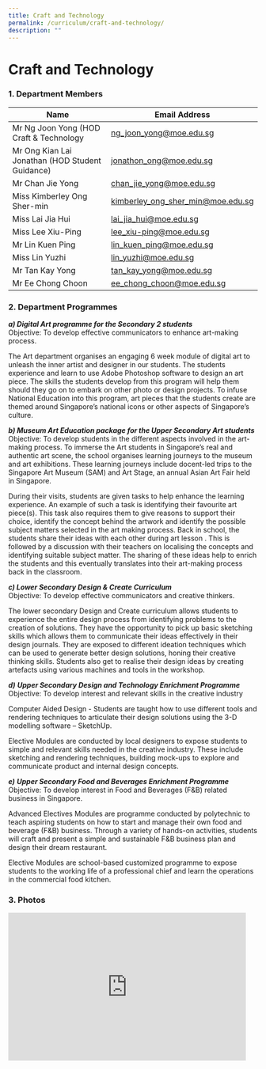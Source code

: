 ```yaml
---
title: Craft and Technology
permalink: /curriculum/craft-and-technology/
description: ""
---
```

# **Craft and Technology**

### 1\. Department Members

| Name 	| Email Address 	|
|---	|---	|
| Mr Ng Joon Yong (HOD Craft &amp; Technology 	| [ng_joon_yong@moe.edu.sg](mailto:ng_joon_yong@moe.edu.sg) 	|
| Mr Ong Kian Lai Jonathan (HOD Student Guidance) 	| [jonathon_ong@moe.edu.sg](mailto:jonathon_ong@moe.edu.sg) 	|
| Mr Chan Jie Yong 	| [chan_jie_yong@moe.edu.sg](mailto:chan_jie_yong@moe.edu.sg) 	|
| Miss Kimberley Ong Sher-min 	| [kimberley_ong_sher_min@moe.edu.sg](mailto:kimberley_ong_sher_min@moe.edu.sg) 	|
| Miss Lai Jia Hui 	| [lai_jia_hui@moe.edu.sg](mailto:lai_jia_hui@moe.edu.sg) 	|
| Miss Lee Xiu-Ping 	| [lee_xiu-ping@moe.edu.sg](mailto:lee_xiu-ping@moe.edu.sg) 	|
| Mr Lin Kuen Ping 	| [lin_kuen_ping@moe.edu.sg](mailto:lin_kuen_ping@moe.edu.sg) 	|
| Miss Lin Yuzhi 	| [lin_yuzhi@moe.edu.sg](mailto:lin_yuzhi@moe.edu.sg) 	|
| Mr Tan Kay Yong 	| [tan_kay_yong@moe.edu.sg](mailto:tan_kay_yong@moe.edu.sg) 	|
| Mr Ee Chong Choon 	| [ee_chong_choon@moe.edu.sg](mailto:ee_chong_choon@moe.edu.sg) 	|


### 2\. Department Programmes

_**a) Digital Art programme for the Secondary 2 students**_  
Objective: To develop effective communicators to enhance art-making process.

The Art department organises an engaging 6 week module of digital art to unleash the inner artist and designer in our students. The students experience and learn to use Adobe Photoshop software to design an art piece. The skills the students develop from this program will help them should they go on to embark on other photo or design projects. To infuse National Education into this program, art pieces that the students create are themed around Singapore’s national icons or other aspects of Singapore’s culture.

_**b) Museum Art Education package for the Upper Secondary Art students**_  
Objective: To develop students in the different aspects involved in the art-making process. To immerse the Art students in Singapore’s real and authentic art scene, the school organises learning journeys to the museum and art exhibitions. These learning journeys include docent-led trips to the Singapore Art Museum (SAM) and Art Stage, an annual Asian Art Fair held in Singapore.

During their visits, students are given tasks to help enhance the learning experience. An example of such a task is identifying their favourite art piece(s). This task also requires them to give reasons to support their choice, identify the concept behind the artwork and identify the possible subject matters selected in the art making process. Back in school, the students share their ideas with each other during art lesson . This is followed by a discussion with their teachers on localising the concepts and identifying suitable subject matter. The sharing of these ideas help to enrich the students and this eventually translates into their art-making process back in the classroom.

_**c) Lower Secondary Design &amp; Create Curriculum**_  
Objective: To develop effective communicators and creative thinkers.

The lower secondary Design and Create curriculum allows students to experience the entire design process from identifying problems to the creation of solutions. They have the opportunity to pick up basic sketching skills which allows them to communicate their ideas effectively in their design journals. They are exposed to different ideation techniques which can be used to generate better design solutions, honing their creative thinking skills. Students also get to realise their design ideas by creating artefacts using various machines and tools in the workshop.

_**d)**_&nbsp;**_Upper Secondary Design and Technology Enrichment Programme_**  
Objective: To develop interest and relevant skills in the creative industry

Computer Aided Design - Students are taught how to use different tools and rendering techniques to articulate their design solutions using the 3-D modelling software – SketchUp.

Elective Modules are conducted by local designers to expose students to simple and relevant skills needed in the creative industry. These include sketching and rendering techniques, building mock-ups to explore and communicate product and internal design concepts.

_**e)**_&nbsp;**_Upper Secondary Food and Beverages Enrichment Programme_**  
Objective: To develop interest in Food and Beverages (F&amp;B) related business in Singapore.

Advanced Electives Modules are programme conducted by polytechnic to teach aspiring students on how to start and manage their own food and beverage (F&amp;B) business. Through a variety of hands-on activities, students will craft and present a simple and sustainable F&amp;B business plan and design their dream restaurant.

Elective Modules are school-based customized programme to expose students to the working life of a professional chief and learn the operations in the commercial food kitchen.


### 3\. Photos
<iframe src="https://docs.google.com/presentation/d/e/2PACX-1vT5uCSX5-O8RTUTrbLXRWcIDsS7siW2YaWrIGTX0uGPfEkbFnI01zVwyjh1vMuw9gBPHw7mDvXceac3/embed?start=false&amp;loop=false&amp;delayms=3000" frameborder="0" width="480" height="299" allowfullscreen="true"></iframe>
